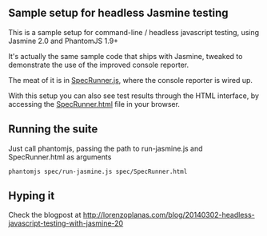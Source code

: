 ## Sample setup for headless Jasmine testing

This is a sample setup for command-line / headless javascript testing, using Jasmine 2.0 and PhantomJS 1.9+

It's actually the same sample code that ships with Jasmine, tweaked to demonstrate the use of the improved console reporter.

The meat of it is in [SpecRunner.js](https://github.com/qindio/headless-jasmine-sample/tree/master/spec/SpecRunner.js), where the console reporter is wired up.

With this setup you can also see test results through the HTML interface, by accessing the [SpecRunner.html](https://github.com/qindio/headless-jasmine-sample/tree/master/spec/SpecRunner.html) file in your browser.

## Running the suite

Just call phantomjs, passing the path to run-jasmine.js and SpecRunner.html as arguments


```
phantomjs spec/run-jasmine.js spec/SpecRunner.html
```

## Hyping it

Check the blogpost at http://lorenzoplanas.com/blog/20140302-headless-javascript-testing-with-jasmine-20
